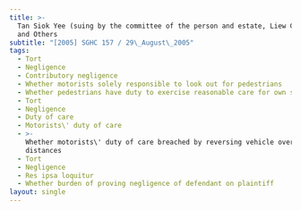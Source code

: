 ```yaml
---
title: >-
  Tan Siok Yee (suing by the committee of the person and estate, Liew Chee Kong)
  and Others
subtitle: "[2005] SGHC 157 / 29\_August\_2005"
tags:
  - Tort
  - Negligence
  - Contributory negligence
  - Whether motorists solely responsible to look out for pedestrians
  - Whether pedestrians have duty to exercise reasonable care for own safety
  - Tort
  - Negligence
  - Duty of care
  - Motorists\' duty of care
  - >-
    Whether motorists\' duty of care breached by reversing vehicle over long
    distances
  - Tort
  - Negligence
  - Res ipsa loquitur
  - Whether burden of proving negligence of defendant on plaintiff
layout: single
---
```


